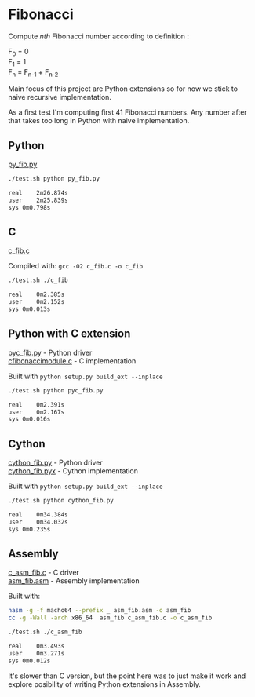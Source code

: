 # Fibonacci

Compute *nth* Fibonacci number according to definition :

F<sub>0</sub> = 0  
F<sub>1</sub> = 1  
F<sub>n</sub> = F<sub>n-1</sub> + F<sub>n-2</sub>

Main focus of this project are Python extensions so for now we stick to naive recursive implementation.

As a first test I'm computing first 41 Fibonacci numbers. Any number after that takes too long in Python with naive implementation.

## Python

[py_fib.py](https://github.com/msztylko/python-extensions/blob/master/fibonacci/py_fib.py)

```bash
./test.sh python py_fib.py                                                     

real	2m26.874s
user	2m25.839s
sys	0m0.798s
```

## C

[c_fib.c](https://github.com/msztylko/python-extensions/blob/master/fibonacci/c_fib.c)

Compiled with: `gcc -O2 c_fib.c -o c_fib`

```bash
./test.sh ./c_fib                                                              

real	0m2.385s
user	0m2.152s
sys	0m0.013s
```

## Python with C extension

[pyc_fib.py](https://github.com/msztylko/python-extensions/blob/master/fibonacci/pyc_fib.py) - Python driver  
[cfibonaccimodule.c](https://github.com/msztylko/python-extensions/blob/master/fibonacci/cfibonaccimodule.c) - C implementation

Built with `python setup.py build_ext --inplace`

```bash
./test.sh python pyc_fib.py                                                     

real	0m2.391s
user	0m2.167s
sys	0m0.016s
```

## Cython

[cython_fib.py](https://github.com/msztylko/python-extensions/blob/master/fibonacci/cython_fib.py) - Python driver  
[cython_fib.pyx](https://github.com/msztylko/python-extensions/blob/master/fibonacci/cython_fib.pyx) - Cython implementation

Built with `python setup.py build_ext --inplace`

```bash
./test.sh python cython_fib.py                                                 

real	0m34.384s
user	0m34.032s
sys	0m0.235s
```

## Assembly

[c_asm_fib.c](https://github.com/msztylko/python-extensions/blob/master/fibonacci/c_asm_fib.c) - C driver  
[asm_fib.asm](https://github.com/msztylko/python-extensions/blob/master/fibonacci/asm_fib.asm) - Assembly implementation

Built with:
```bash
nasm -g -f macho64 --prefix _ asm_fib.asm -o asm_fib
cc -g -Wall -arch x86_64  asm_fib c_asm_fib.c -o c_asm_fib
```

```bash
./test.sh ./c_asm_fib                                                              

real	0m3.493s
user	0m3.271s
sys	0m0.012s
```

It's slower than C version, but the point here was to just make it work and explore posibility of writing Python extensions in Assembly.
